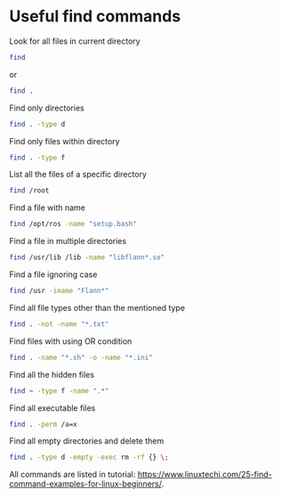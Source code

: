# Useful find commands
Look for all files in current directory
```bash
find
```
or
```bash
find .
```
Find only directories
```bash
find . -type d
```
Find only files within directory
```bash
find . -type f
```
List all the files of a specific directory
```bash
find /root
```
Find a file with name
```bash
find /opt/ros -name "setup.bash"
```
Find a file in multiple directories
```bash
find /usr/lib /lib -name "libflann*.so"
```
Find a file ignoring case
```bash
find /usr -iname "Flann*"
```
Find all file types other than the mentioned type
```bash
find . -not -name "*.txt"
```
Find files with using OR condition
```bash
find . -name "*.sh" -o -name "*.ini"
```
Find all the hidden files
```bash
find ~ -type f -name ".*"
```
Find all executable files
```bash
find . -perm /a=x
```
Find all empty directories and delete them
```bash
find . -type d -empty -exec rm -rf {} \;
```

All commands are listed in tutorial: https://www.linuxtechi.com/25-find-command-examples-for-linux-beginners/.
